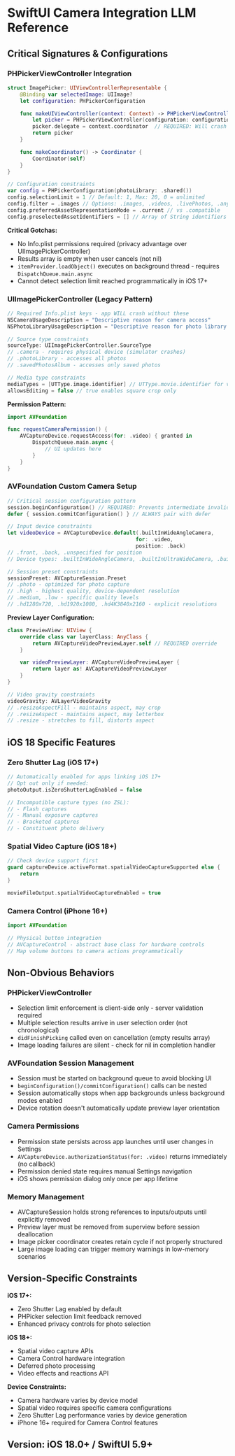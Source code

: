 # SwiftUI Camera Integration LLM Reference

## Critical Signatures & Configurations

### PHPickerViewController Integration

```swift
struct ImagePicker: UIViewControllerRepresentable {
    @Binding var selectedImage: UIImage?
    let configuration: PHPickerConfiguration

    func makeUIViewController(context: Context) -> PHPickerViewController {
        let picker = PHPickerViewController(configuration: configuration)
        picker.delegate = context.coordinator  // REQUIRED: Will crash without delegate
        return picker
    }

    func makeCoordinator() -> Coordinator {
        Coordinator(self)
    }
}

// Configuration constraints
var config = PHPickerConfiguration(photoLibrary: .shared())
config.selectionLimit = 1 // Default: 1, Max: 20, 0 = unlimited
config.filter = .images // Options: .images, .videos, .livePhotos, .any(of: [])
config.preferredAssetRepresentationMode = .current // vs .compatible
config.preselectedAssetIdentifiers = [] // Array of String identifiers
```

**Critical Gotchas:**
- No Info.plist permissions required (privacy advantage over UIImagePickerController)
- Results array is empty when user cancels (not nil)
- `itemProvider.loadObject()` executes on background thread - requires `DispatchQueue.main.async`
- Cannot detect selection limit reached programmatically in iOS 17+

### UIImagePickerController (Legacy Pattern)

```swift
// Required Info.plist keys - app WILL crash without these
NSCameraUsageDescription = "Descriptive reason for camera access"
NSPhotoLibraryUsageDescription = "Descriptive reason for photo library access"

// Source type constraints
sourceType: UIImagePickerController.SourceType
// .camera - requires physical device (simulator crashes)
// .photoLibrary - accesses all photos
// .savedPhotosAlbum - accesses only saved photos

// Media type constraints
mediaTypes = [UTType.image.identifier] // UTType.movie.identifier for video
allowsEditing = false // true enables square crop only
```

**Permission Pattern:**
```swift
import AVFoundation

func requestCameraPermission() {
    AVCaptureDevice.requestAccess(for: .video) { granted in
        DispatchQueue.main.async {
            // UI updates here
        }
    }
}
```

### AVFoundation Custom Camera Setup

```swift
// Critical session configuration pattern
session.beginConfiguration() // REQUIRED: Prevents intermediate invalid states
defer { session.commitConfiguration() } // ALWAYS pair with defer

// Input device constraints
let videoDevice = AVCaptureDevice.default(.builtInWideAngleCamera,
                                         for: .video,
                                         position: .back)
// .front, .back, .unspecified for position
// Device types: .builtInWideAngleCamera, .builtInUltraWideCamera, .builtInTelephotoCamera

// Session preset constraints
sessionPreset: AVCaptureSession.Preset
// .photo - optimized for photo capture
// .high - highest quality, device-dependent resolution
// .medium, .low - specific quality levels
// .hd1280x720, .hd1920x1080, .hd4K3840x2160 - explicit resolutions
```

**Preview Layer Configuration:**
```swift
class PreviewView: UIView {
    override class var layerClass: AnyClass {
        return AVCaptureVideoPreviewLayer.self // REQUIRED override
    }

    var videoPreviewLayer: AVCaptureVideoPreviewLayer {
        return layer as! AVCaptureVideoPreviewLayer
    }
}

// Video gravity constraints
videoGravity: AVLayerVideoGravity
// .resizeAspectFill - maintains aspect, may crop
// .resizeAspect - maintains aspect, may letterbox
// .resize - stretches to fill, distorts aspect
```

## iOS 18 Specific Features

### Zero Shutter Lag (iOS 17+)
```swift
// Automatically enabled for apps linking iOS 17+
// Opt out only if needed:
photoOutput.isZeroShutterLagEnabled = false

// Incompatible capture types (no ZSL):
// - Flash captures
// - Manual exposure captures
// - Bracketed captures
// - Constituent photo delivery
```

### Spatial Video Capture (iOS 18+)
```swift
// Check device support first
guard captureDevice.activeFormat.spatialVideoCaptureSupported else {
    return
}

movieFileOutput.spatialVideoCaptureEnabled = true
```

### Camera Control (iPhone 16+)
```swift
import AVFoundation

// Physical button integration
// AVCaptureControl - abstract base class for hardware controls
// Map volume buttons to camera actions programmatically
```

## Non-Obvious Behaviors

### PHPickerViewController
- Selection limit enforcement is client-side only - server validation required
- Multiple selection results arrive in user selection order (not chronological)
- `didFinishPicking` called even on cancellation (empty results array)
- Image loading failures are silent - check for nil in completion handler

### AVFoundation Session Management
- Session must be started on background queue to avoid blocking UI
- `beginConfiguration()/commitConfiguration()` calls can be nested
- Session automatically stops when app backgrounds unless background modes enabled
- Device rotation doesn't automatically update preview layer orientation

### Camera Permissions
- Permission state persists across app launches until user changes in Settings
- `AVCaptureDevice.authorizationStatus(for: .video)` returns immediately (no callback)
- Permission denied state requires manual Settings navigation
- iOS shows permission dialog only once per app lifetime

### Memory Management
- AVCaptureSession holds strong references to inputs/outputs until explicitly removed
- Preview layer must be removed from superview before session deallocation
- Image picker coordinator creates retain cycle if not properly structured
- Large image loading can trigger memory warnings in low-memory scenarios

## Version-Specific Constraints

**iOS 17+:**
- Zero Shutter Lag enabled by default
- PHPicker selection limit feedback removed
- Enhanced privacy controls for photo selection

**iOS 18+:**
- Spatial video capture APIs
- Camera Control hardware integration
- Deferred photo processing
- Video effects and reactions API

**Device Constraints:**
- Camera hardware varies by device model
- Spatial video requires specific camera configurations
- Zero Shutter Lag performance varies by device generation
- iPhone 16+ required for Camera Control features

## Version: iOS 18.0+ / SwiftUI 5.9+